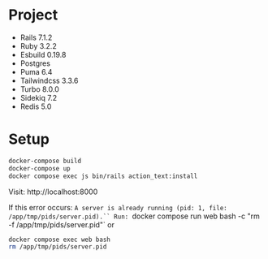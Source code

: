 # Project

- Rails 7.1.2
- Ruby 3.2.2
- Esbuild 0.19.8
- Postgres
- Puma 6.4
- Tailwindcss 3.3.6
- Turbo 8.0.0
- Sidekiq 7.2
- Redis 5.0

# Setup
```bash
docker-compose build
docker-compose up
docker compose exec js bin/rails action_text:install
```

Visit: http://localhost:8000


If this error occurs:
`A server is already running (pid: 1, file: /app/tmp/pids/server.pid).``
Run:
`docker compose run web bash -c "rm -f /app/tmp/pids/server.pid"`
or
```bash
docker compose exec web bash
rm /app/tmp/pids/server.pid
```
